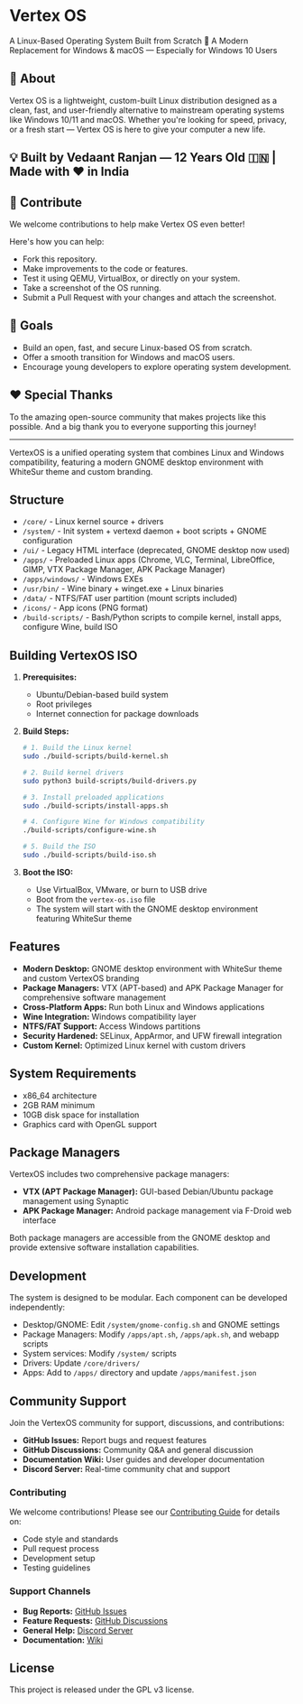 # Vertex OS

A Linux-Based Operating System Built from Scratch
🚀 A Modern Replacement for Windows & macOS — Especially for Windows 10 Users

## 🌟 About

Vertex OS is a lightweight, custom-built Linux distribution designed as a clean, fast, and user-friendly alternative to mainstream operating systems like Windows 10/11 and macOS. Whether you're looking for speed, privacy, or a fresh start — Vertex OS is here to give your computer a new life.

## 💡 Built by Vedaant Ranjan — 12 Years Old 🇮🇳 | Made with ❤️ in India

## 🔧 Contribute

We welcome contributions to help make Vertex OS even better!

Here's how you can help:

- Fork this repository.
- Make improvements to the code or features.
- Test it using QEMU, VirtualBox, or directly on your system.
- Take a screenshot of the OS running.
- Submit a Pull Request with your changes and attach the screenshot.

## 📌 Goals

- Build an open, fast, and secure Linux-based OS from scratch.
- Offer a smooth transition for Windows and macOS users.
- Encourage young developers to explore operating system development.

## ❤️ Special Thanks

To the amazing open-source community that makes projects like this possible.
And a big thank you to everyone supporting this journey!

---

VertexOS is a unified operating system that combines Linux and Windows compatibility, featuring a modern GNOME desktop environment with WhiteSur theme and custom branding.

## Structure

- `/core/` - Linux kernel source + drivers
- `/system/` - Init system + vertexd daemon + boot scripts + GNOME configuration
- `/ui/` - Legacy HTML interface (deprecated, GNOME desktop now used)
- `/apps/` - Preloaded Linux apps (Chrome, VLC, Terminal, LibreOffice, GIMP, VTX Package Manager, APK Package Manager)
- `/apps/windows/` - Windows EXEs
- `/usr/bin/` - Wine binary + winget.exe + Linux binaries
- `/data/` - NTFS/FAT user partition (mount scripts included)
- `/icons/` - App icons (PNG format)
- `/build-scripts/` - Bash/Python scripts to compile kernel, install apps, configure Wine, build ISO

## Building VertexOS ISO

1. **Prerequisites:**
   - Ubuntu/Debian-based build system
   - Root privileges
   - Internet connection for package downloads

2. **Build Steps:**

   ```bash
   # 1. Build the Linux kernel
   sudo ./build-scripts/build-kernel.sh

   # 2. Build kernel drivers
   sudo python3 build-scripts/build-drivers.py

   # 3. Install preloaded applications
   sudo ./build-scripts/install-apps.sh

   # 4. Configure Wine for Windows compatibility
   ./build-scripts/configure-wine.sh

   # 5. Build the ISO
   sudo ./build-scripts/build-iso.sh
   ```

3. **Boot the ISO:**
    - Use VirtualBox, VMware, or burn to USB drive
    - Boot from the `vertex-os.iso` file
    - The system will start with the GNOME desktop environment featuring WhiteSur theme

## Features

- **Modern Desktop:** GNOME desktop environment with WhiteSur theme and custom VertexOS branding
- **Package Managers:** VTX (APT-based) and APK Package Manager for comprehensive software management
- **Cross-Platform Apps:** Run both Linux and Windows applications
- **Wine Integration:** Windows compatibility layer
- **NTFS/FAT Support:** Access Windows partitions
- **Security Hardened:** SELinux, AppArmor, and UFW firewall integration
- **Custom Kernel:** Optimized Linux kernel with custom drivers

## System Requirements

- x86_64 architecture
- 2GB RAM minimum
- 10GB disk space for installation
- Graphics card with OpenGL support

## Package Managers

VertexOS includes two comprehensive package managers:

- **VTX (APT Package Manager):** GUI-based Debian/Ubuntu package management using Synaptic
- **APK Package Manager:** Android package management via F-Droid web interface

Both package managers are accessible from the GNOME desktop and provide extensive software installation capabilities.

## Development

The system is designed to be modular. Each component can be developed independently:

- Desktop/GNOME: Edit `/system/gnome-config.sh` and GNOME settings
- Package Managers: Modify `/apps/apt.sh`, `/apps/apk.sh`, and webapp scripts
- System services: Modify `/system/` scripts
- Drivers: Update `/core/drivers/`
- Apps: Add to `/apps/` directory and update `/apps/manifest.json`

## Community Support

Join the VertexOS community for support, discussions, and contributions:

- **GitHub Issues:** Report bugs and request features
- **GitHub Discussions:** Community Q&A and general discussion
- **Documentation Wiki:** User guides and developer documentation
- **Discord Server:** Real-time community chat and support

### Contributing

We welcome contributions! Please see our [Contributing Guide](CONTRIBUTING.md) for details on:

- Code style and standards
- Pull request process
- Development setup
- Testing guidelines

### Support Channels

- **Bug Reports:** [GitHub Issues](https://github.com/vertex-os/VertexOS/issues)
- **Feature Requests:** [GitHub Discussions](https://github.com/vertex-os/VertexOS/discussions)
- **General Help:** [Discord Server](https://discord.gg/vertex-os)
- **Documentation:** [Wiki](https://github.com/vertex-os/VertexOS/wiki)

## License

This project is released under the GPL v3 license.
